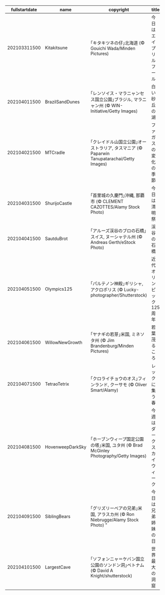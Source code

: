 |fullstartdate|name|copyright|title|image|
|--|--|--|--|--|
202103311500|Kitakitsune|｢キタキツネの仔｣北海道 (© Gouichi Wada/Minden Pictures)|今日はエイプリルフール|![](/ja-JP/2021/04/202103311500Kitakitsune.jpg)|
202104011500|BrazilSandDunes|｢レンソイス・マラニャンセス国立公園｣ブラジル, マラニャン州 (© WIN-Initiative/Getty Images)|白い砂丘の湖|![](/ja-JP/2021/04/202104011500BrazilSandDunes.jpg)|
202104021500|MTCradle|｢クレイドル山国立公園｣オーストラリア, タスマニア (© Paparwin Tanupatarachai/Getty Images)|ファガスの変化の季節|![](/ja-JP/2021/04/202104021500MTCradle.jpg)|
202104031500|ShurijoCastle|｢首里城の久慶門｣沖縄, 那覇市 (© CLEMENT CAZOTTES/Alamy Stock Photo)|今日は清明祭|![](/ja-JP/2021/04/202104031500ShurijoCastle.jpg)|
202104041500|SautduBrot|｢アルーズ渓谷のブロの石橋｣スイス, ヌーシャテル州 (© Andreas Gerth/eStock Photo)|渓谷の石橋|![](/ja-JP/2021/04/202104041500SautduBrot.jpg)|
202104051500|Olympics125|｢パルテノン神殿｣ギリシャ, アクロポリス (© Lucky-photographer/Shutterstock)|近代オリンピック 125 周年|![](/ja-JP/2021/04/202104051500Olympics125.jpg)|
202104061500|WillowNewGrowth|｢ヤナギの若芽｣米国, ミネソタ州 (© Jim Brandenburg/Minden Pictures)|若葉茂るころ|![](/ja-JP/2021/04/202104061500WillowNewGrowth.jpg)|
202104071500|TetraoTetrix|｢クロライチョウのオス｣フィンランド, クーサモ (© Oliver Smart/Alamy)|レックに集う春|![](/ja-JP/2021/04/202104071500TetraoTetrix.jpg)|
202104081500|HovenweepDarkSky|｢ホーブンウィープ国定公園の塔｣米国, ユタ州 (© Brad McGinley Photography/Getty Images)|今週はダークスカイウィーク|![](/ja-JP/2021/04/202104081500HovenweepDarkSky.jpg)|
202104091500|SiblingBears|｢グリズリーベアの兄弟｣米国, アラスカ州 (© Ron Niebrugge/Alamy Stock Photo) 	"|今日は兄弟姉妹の日|![](/ja-JP/2021/04/202104091500SiblingBears.jpg)|
202104101500|LargestCave|｢ソフォンニャ＝ケバン国立公園のソンドン洞｣ベトナム (© David A Knight/shutterstock)|世界最大の洞窟|![](/ja-JP/2021/04/202104101500LargestCave.jpg)|
